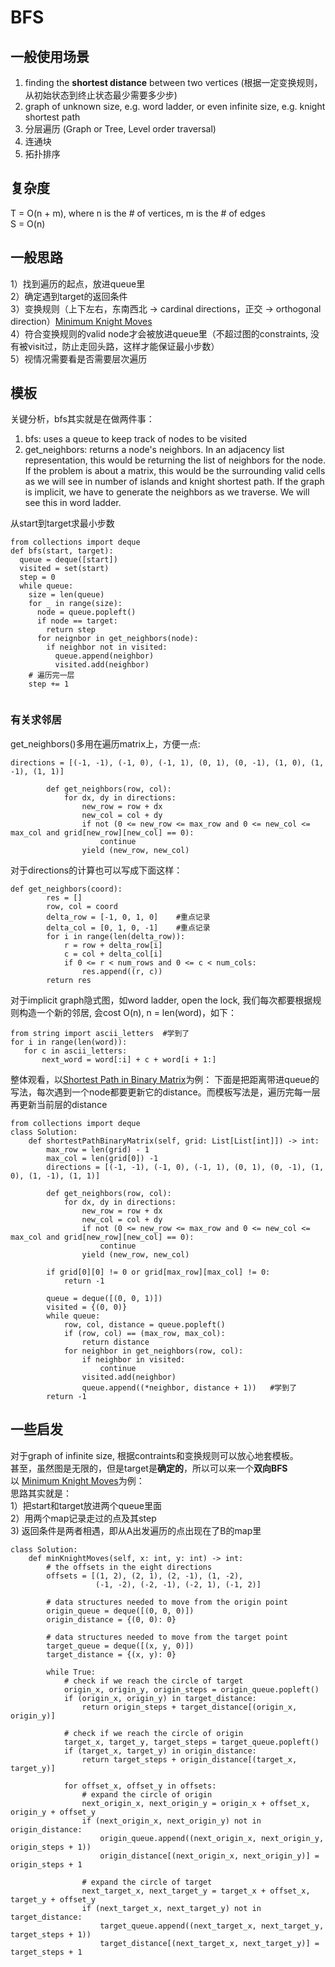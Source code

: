 # BFS

## 一般使用场景
1. finding the **shortest distance** between two vertices (根据一定变换规则，从初始状态到终止状态最少需要多少步)
2. graph of unknown size, e.g. word ladder, or even infinite size, e.g. knight shortest path  
3. 分层遍历 (Graph or Tree, Level order traversal)
4. 连通块
5. 拓扑排序

## 复杂度
T = O(n + m), where n is the # of vertices, m is the # of edges  
S = O(n)

## 一般思路
1）找到遍历的起点，放进queue里  
2）确定遇到target的返回条件  
3）变换规则（上下左右，东南西北 -> cardinal directions，正交 -> orthogonal direction）[Minimum Knight Moves](https://leetcode.com/problems/minimum-knight-moves/)  
4）符合变换规则的valid node才会被放进queue里（不超过图的constraints, 没有被visit过，防止走回头路，这样才能保证最小步数）  
5）视情况需要看是否需要层次遍历  

## 模板
关键分析，bfs其实就是在做两件事：
1. bfs: uses a queue to keep track of nodes to be visited
2. get_neighbors: returns a node's neighbors. In an adjacency list representation, this would be returning the list of neighbors for the node. If the problem is about a matrix, this would be the surrounding valid cells as we will see in number of islands and knight shortest path. If the graph is implicit, we have to generate the neighbors as we traverse. We will see this in word ladder.

从start到target求最小步数
```
from collections import deque
def bfs(start, target):
  queue = deque([start])
  visited = set(start)
  step = 0
  while queue:
    size = len(queue)
    for _ in range(size):
      node = queue.popleft()
      if node == target:
        return step
      for neignbor in get_neighbors(node):
        if neighbor not in visited:
          queue.append(neighbor)
          visited.add(neighbor)
    # 遍历完一层
    step += 1
      
```

### 有关求邻居
get_neighbors()多用在遍历matrix上，方便一点:
```
directions = [(-1, -1), (-1, 0), (-1, 1), (0, 1), (0, -1), (1, 0), (1, -1), (1, 1)]
        
        def get_neighbors(row, col):
            for dx, dy in directions:
                new_row = row + dx
                new_col = col + dy
                if not (0 <= new_row <= max_row and 0 <= new_col <= max_col and grid[new_row][new_col] == 0):
                    continue
                yield (new_row, new_col)
```
对于directions的计算也可以写成下面这样：
```
def get_neighbors(coord):
        res = []
        row, col = coord
        delta_row = [-1, 0, 1, 0]    #重点记录
        delta_col = [0, 1, 0, -1]    #重点记录
        for i in range(len(delta_row)):
            r = row + delta_row[i]
            c = col + delta_col[i]
            if 0 <= r < num_rows and 0 <= c < num_cols:
                res.append((r, c))
        return res
```
对于implicit graph隐式图，如word ladder, open the lock, 我们每次都要根据规则构造一个新的邻居, 会cost O(n), n = len(word)，如下：
```
from string import ascii_letters  #学到了
for i in range(len(word)):
   for c in ascii_letters:
       next_word = word[:i] + c + word[i + 1:]
```

整体观看，以[Shortest Path in Binary Matrix](https://leetcode.com/problems/shortest-path-in-binary-matrix/)为例：
下面是把距离带进queue的写法，每次遇到一个node都要更新它的distance。而模板写法是，遍历完每一层再更新当前层的distance
```
from collections import deque
class Solution:
    def shortestPathBinaryMatrix(self, grid: List[List[int]]) -> int:
        max_row = len(grid) - 1
        max_col = len(grid[0]) -1
        directions = [(-1, -1), (-1, 0), (-1, 1), (0, 1), (0, -1), (1, 0), (1, -1), (1, 1)]
        
        def get_neighbors(row, col):
            for dx, dy in directions:
                new_row = row + dx
                new_col = col + dy
                if not (0 <= new_row <= max_row and 0 <= new_col <= max_col and grid[new_row][new_col] == 0):
                    continue
                yield (new_row, new_col)
                
        if grid[0][0] != 0 or grid[max_row][max_col] != 0:
            return -1
        
        queue = deque([(0, 0, 1)])
        visited = {(0, 0)}
        while queue:
            row, col, distance = queue.popleft()
            if (row, col) == (max_row, max_col):
                return distance
            for neighbor in get_neighbors(row, col):
                if neighbor in visited:
                    continue
                visited.add(neighbor)
                queue.append((*neighbor, distance + 1))   #学到了
        return -1
```

## 一些启发
对于graph of infinite size, 根据contraints和变换规则可以放心地套模板。    
甚至，虽然图是无限的，但是target是**确定的**，所以可以来一个**双向BFS**  
以 [Minimum Knight Moves](https://leetcode.com/problems/minimum-knight-moves/)为例：  
思路其实就是：  
1）把start和target放进两个queue里面  
2）用两个map记录走过的点及其step  
3) 返回条件是两者相遇，即从A出发遍历的点出现在了B的map里
```
class Solution:
    def minKnightMoves(self, x: int, y: int) -> int:
        # the offsets in the eight directions
        offsets = [(1, 2), (2, 1), (2, -1), (1, -2),
                   (-1, -2), (-2, -1), (-2, 1), (-1, 2)]

        # data structures needed to move from the origin point
        origin_queue = deque([(0, 0, 0)])
        origin_distance = {(0, 0): 0}

        # data structures needed to move from the target point
        target_queue = deque([(x, y, 0)])
        target_distance = {(x, y): 0}

        while True:
            # check if we reach the circle of target
            origin_x, origin_y, origin_steps = origin_queue.popleft()
            if (origin_x, origin_y) in target_distance:
                return origin_steps + target_distance[(origin_x, origin_y)]

            # check if we reach the circle of origin
            target_x, target_y, target_steps = target_queue.popleft()
            if (target_x, target_y) in origin_distance:
                return target_steps + origin_distance[(target_x, target_y)]

            for offset_x, offset_y in offsets:
                # expand the circle of origin
                next_origin_x, next_origin_y = origin_x + offset_x, origin_y + offset_y
                if (next_origin_x, next_origin_y) not in origin_distance:
                    origin_queue.append((next_origin_x, next_origin_y, origin_steps + 1))
                    origin_distance[(next_origin_x, next_origin_y)] = origin_steps + 1

                # expand the circle of target
                next_target_x, next_target_y = target_x + offset_x, target_y + offset_y
                if (next_target_x, next_target_y) not in target_distance:
                    target_queue.append((next_target_x, next_target_y, target_steps + 1))
                    target_distance[(next_target_x, next_target_y)] = target_steps + 1
```




